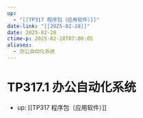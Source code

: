 ```yaml
---
up:
  - "[[TP317 程序包（应用软件）]]"
date-link: "[[2025-02-28]]"
date: 2025-02-28
ctime-p: 2025-02-28T07:00:05
aliases:
  - 办公自动化系统
---
```


# TP317.1 办公自动化系统

- up: [[TP317 程序包（应用软件）]]
